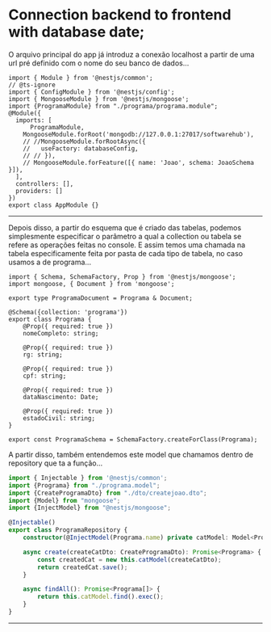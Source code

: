 # Connection backend to frontend with database date;

O arquivo principal do app já introduz a conexão localhost a partir de uma url pré definido com o nome do seu banco de dados...

````tsx
import { Module } from '@nestjs/common';
// @ts-ignore
import { ConfigModule } from '@nestjs/config';
import { MongooseModule } from '@nestjs/mongoose';
import {ProgramaModule} from "./programa/programa.module";
@Module({
  imports: [
      ProgramaModule,
    MongooseModule.forRoot('mongodb://127.0.0.1:27017/softwarehub'),
    // //MongooseModule.forRootAsync({
    //   useFactory: databaseConfig,
    // // }),
    // MongooseModule.forFeature([{ name: 'Joao', schema: JoaoSchema }]),
  ],
  controllers: [],
  providers: []
})
export class AppModule {}

````

---

Depois disso, a partir do esquema que é criado das tabelas, podemos simplesmente especificar o parâmetro a qual a collection ou tabela se refere as operações feitas no console. E assim temos uma chamada na tabela especificamente feita por pasta de cada tipo de tabela, no caso usamos a de programa...

````tsx
import { Schema, SchemaFactory, Prop } from '@nestjs/mongoose';
import mongoose, { Document } from 'mongoose';

export type ProgramaDocument = Programa & Document;

@Schema({collection: 'programa'})
export class Programa {
    @Prop({ required: true })
    nomeCompleto: string;

    @Prop({ required: true })
    rg: string;

    @Prop({ required: true })
    cpf: string;

    @Prop({ required: true })
    dataNascimento: Date;

    @Prop({ required: true })
    estadoCivil: string;
}

export const ProgramaSchema = SchemaFactory.createForClass(Programa);
````

A partir disso, também entendemos este model que chamamos dentro de repository que ta a função...

````ts
import { Injectable } from '@nestjs/common';
import {Programa} from "./programa.model";
import {CreateProgramaDto} from "./dto/createjoao.dto";
import {Model} from "mongoose";
import {InjectModel} from "@nestjs/mongoose";

@Injectable()
export class ProgramaRepository {
    constructor(@InjectModel(Programa.name) private catModel: Model<Programa>) {}

    async create(createCatDto: CreateProgramaDto): Promise<Programa> {
        const createdCat = new this.catModel(createCatDto);
        return createdCat.save();
    }

    async findAll(): Promise<Programa[]> {
        return this.catModel.find().exec();
    }
}
````

---
